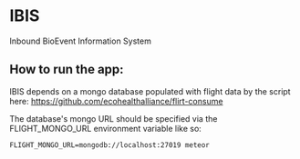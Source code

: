 # IBIS

Inbound BioEvent Information System

## How to run the app:

IBIS depends on a mongo database populated with flight data by the script here:
https://github.com/ecohealthalliance/flirt-consume

The database's mongo URL should be specified via the FLIGHT_MONGO_URL environment
variable like so:

```
FLIGHT_MONGO_URL=mongodb://localhost:27019 meteor
```